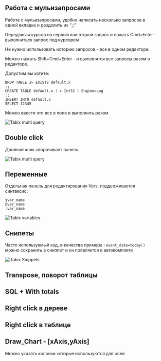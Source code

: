 
## Работа с мульизапросами

Работа с мульизапросами, удобно написать несколько запросов в одной вкладке и разделить их ";;"
 
Передвигая курсов на первый или второй запрос и нажать Cmd+Enter - выполниться запрос под курсором 

Не нужно использовать историю запросов - все в одном редакторе. 

Можно нажать Shift+Cmd+Enter - и выполнятся все запросы разом в редакторе. 

Допустим вы хотите: 
```
DROP TABLE IF EXISTS default.x 
;;
CREATE TABLE default.x ( x Int32 ) Engine=Log
;;
INSERT INTO default.x 
SELECT 12345
```

Можно ввести это все в поле и выполнить разом 

![Tabix multi query](https://tabix.io/anime/MultiQuery.gif)


## Double click

Двойной клик сворачивает панель 

![Tabix multi query](https://tabix.io/anime/DoubleClicks.gif)

## Переменные 

Отдельная панель для редактирования Vars, поддерживается синтаксис: 

```
$var_name
@var_name
:var_name 

```

![Tabix variables](https://tabix.io/anime/Vars.gif)

## Снипеты 

Часто используемый код, в качестве примера : `event_date=today()` можно сохранить в сниппет и он появляется в автокомплите 



![Tabix Snippets](https://tabix.io/anime/Snippets.gif)


## Transpose, поворот таблицы


## SQL + With totals


## Right click в дереве 


## Right click в таблице 



## Draw_Chart - [xAxis,yAxis]

Можно указать колонки которые используются для осей



 


